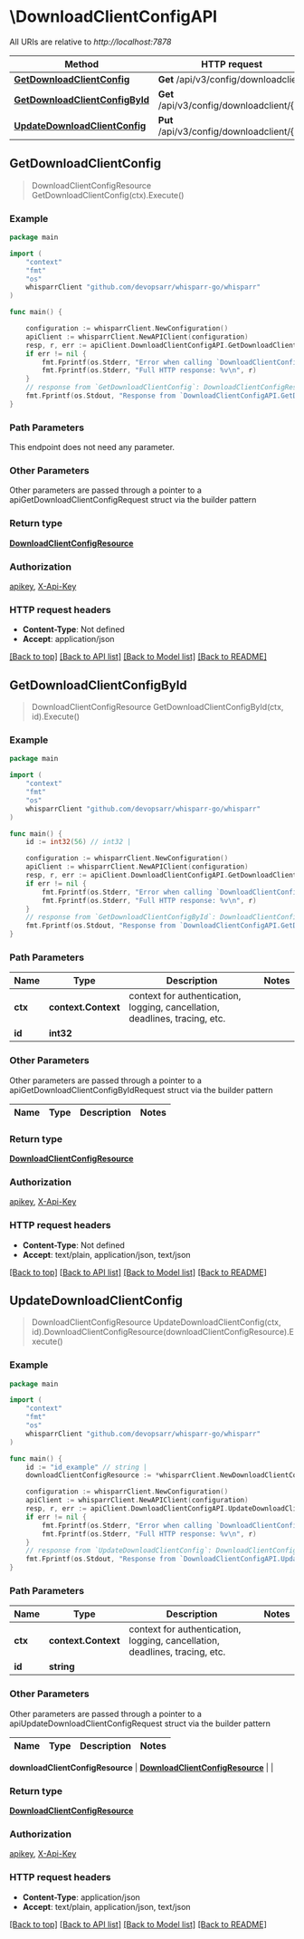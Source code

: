 # \DownloadClientConfigAPI

All URIs are relative to *http://localhost:7878*

Method | HTTP request | Description
------------- | ------------- | -------------
[**GetDownloadClientConfig**](DownloadClientConfigAPI.md#GetDownloadClientConfig) | **Get** /api/v3/config/downloadclient | 
[**GetDownloadClientConfigById**](DownloadClientConfigAPI.md#GetDownloadClientConfigById) | **Get** /api/v3/config/downloadclient/{id} | 
[**UpdateDownloadClientConfig**](DownloadClientConfigAPI.md#UpdateDownloadClientConfig) | **Put** /api/v3/config/downloadclient/{id} | 



## GetDownloadClientConfig

> DownloadClientConfigResource GetDownloadClientConfig(ctx).Execute()



### Example

```go
package main

import (
	"context"
	"fmt"
	"os"
	whisparrClient "github.com/devopsarr/whisparr-go/whisparr"
)

func main() {

	configuration := whisparrClient.NewConfiguration()
	apiClient := whisparrClient.NewAPIClient(configuration)
	resp, r, err := apiClient.DownloadClientConfigAPI.GetDownloadClientConfig(context.Background()).Execute()
	if err != nil {
		fmt.Fprintf(os.Stderr, "Error when calling `DownloadClientConfigAPI.GetDownloadClientConfig``: %v\n", err)
		fmt.Fprintf(os.Stderr, "Full HTTP response: %v\n", r)
	}
	// response from `GetDownloadClientConfig`: DownloadClientConfigResource
	fmt.Fprintf(os.Stdout, "Response from `DownloadClientConfigAPI.GetDownloadClientConfig`: %v\n", resp)
}
```

### Path Parameters

This endpoint does not need any parameter.

### Other Parameters

Other parameters are passed through a pointer to a apiGetDownloadClientConfigRequest struct via the builder pattern


### Return type

[**DownloadClientConfigResource**](DownloadClientConfigResource.md)

### Authorization

[apikey](../README.md#apikey), [X-Api-Key](../README.md#X-Api-Key)

### HTTP request headers

- **Content-Type**: Not defined
- **Accept**: application/json

[[Back to top]](#) [[Back to API list]](../README.md#documentation-for-api-endpoints)
[[Back to Model list]](../README.md#documentation-for-models)
[[Back to README]](../README.md)


## GetDownloadClientConfigById

> DownloadClientConfigResource GetDownloadClientConfigById(ctx, id).Execute()



### Example

```go
package main

import (
	"context"
	"fmt"
	"os"
	whisparrClient "github.com/devopsarr/whisparr-go/whisparr"
)

func main() {
	id := int32(56) // int32 | 

	configuration := whisparrClient.NewConfiguration()
	apiClient := whisparrClient.NewAPIClient(configuration)
	resp, r, err := apiClient.DownloadClientConfigAPI.GetDownloadClientConfigById(context.Background(), id).Execute()
	if err != nil {
		fmt.Fprintf(os.Stderr, "Error when calling `DownloadClientConfigAPI.GetDownloadClientConfigById``: %v\n", err)
		fmt.Fprintf(os.Stderr, "Full HTTP response: %v\n", r)
	}
	// response from `GetDownloadClientConfigById`: DownloadClientConfigResource
	fmt.Fprintf(os.Stdout, "Response from `DownloadClientConfigAPI.GetDownloadClientConfigById`: %v\n", resp)
}
```

### Path Parameters


Name | Type | Description  | Notes
------------- | ------------- | ------------- | -------------
**ctx** | **context.Context** | context for authentication, logging, cancellation, deadlines, tracing, etc.
**id** | **int32** |  | 

### Other Parameters

Other parameters are passed through a pointer to a apiGetDownloadClientConfigByIdRequest struct via the builder pattern


Name | Type | Description  | Notes
------------- | ------------- | ------------- | -------------


### Return type

[**DownloadClientConfigResource**](DownloadClientConfigResource.md)

### Authorization

[apikey](../README.md#apikey), [X-Api-Key](../README.md#X-Api-Key)

### HTTP request headers

- **Content-Type**: Not defined
- **Accept**: text/plain, application/json, text/json

[[Back to top]](#) [[Back to API list]](../README.md#documentation-for-api-endpoints)
[[Back to Model list]](../README.md#documentation-for-models)
[[Back to README]](../README.md)


## UpdateDownloadClientConfig

> DownloadClientConfigResource UpdateDownloadClientConfig(ctx, id).DownloadClientConfigResource(downloadClientConfigResource).Execute()



### Example

```go
package main

import (
	"context"
	"fmt"
	"os"
	whisparrClient "github.com/devopsarr/whisparr-go/whisparr"
)

func main() {
	id := "id_example" // string | 
	downloadClientConfigResource := *whisparrClient.NewDownloadClientConfigResource() // DownloadClientConfigResource |  (optional)

	configuration := whisparrClient.NewConfiguration()
	apiClient := whisparrClient.NewAPIClient(configuration)
	resp, r, err := apiClient.DownloadClientConfigAPI.UpdateDownloadClientConfig(context.Background(), id).DownloadClientConfigResource(downloadClientConfigResource).Execute()
	if err != nil {
		fmt.Fprintf(os.Stderr, "Error when calling `DownloadClientConfigAPI.UpdateDownloadClientConfig``: %v\n", err)
		fmt.Fprintf(os.Stderr, "Full HTTP response: %v\n", r)
	}
	// response from `UpdateDownloadClientConfig`: DownloadClientConfigResource
	fmt.Fprintf(os.Stdout, "Response from `DownloadClientConfigAPI.UpdateDownloadClientConfig`: %v\n", resp)
}
```

### Path Parameters


Name | Type | Description  | Notes
------------- | ------------- | ------------- | -------------
**ctx** | **context.Context** | context for authentication, logging, cancellation, deadlines, tracing, etc.
**id** | **string** |  | 

### Other Parameters

Other parameters are passed through a pointer to a apiUpdateDownloadClientConfigRequest struct via the builder pattern


Name | Type | Description  | Notes
------------- | ------------- | ------------- | -------------

 **downloadClientConfigResource** | [**DownloadClientConfigResource**](DownloadClientConfigResource.md) |  | 

### Return type

[**DownloadClientConfigResource**](DownloadClientConfigResource.md)

### Authorization

[apikey](../README.md#apikey), [X-Api-Key](../README.md#X-Api-Key)

### HTTP request headers

- **Content-Type**: application/json
- **Accept**: text/plain, application/json, text/json

[[Back to top]](#) [[Back to API list]](../README.md#documentation-for-api-endpoints)
[[Back to Model list]](../README.md#documentation-for-models)
[[Back to README]](../README.md)

